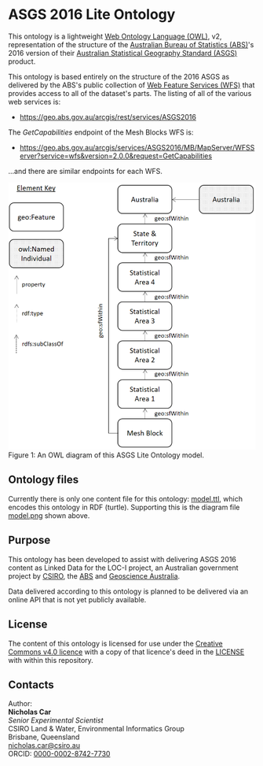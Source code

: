 # ASGS 2016 Lite Ontology
This ontology is a lightweight [Web Ontology Language (OWL)](https://www.w3.org/OWL/), v2, representation of the structure of the [Australian Bureau of Statistics (ABS)](http://www.abs.gov.au)'s 2016 version of their [Australian Statistical Geography Standard (ASGS)](http://www.abs.gov.au/websitedbs/D3310114.nsf/home/Australian+Statistical+Geography+Standard+(ASGS)) product.

This ontology is based entirely on the structure of the 2016 ASGS as delivered by the ABS's public collection of [Web Feature Services (WFS)](http://www.opengeospatial.org/standards/wfs) that provides access to all of the dataset's parts. The listing of all of the various web services is:

* <https://geo.abs.gov.au/arcgis/rest/services/ASGS2016>

The *GetCapabilities* endpoint of the Mesh Blocks WFS is:

* <https://geo.abs.gov.au/arcgis/services/ASGS2016/MB/MapServer/WFSServer?service=wfs&version=2.0.0&request=GetCapabilities>

...and there are similar endpoints for each WFS.

![](model.png)
Figure 1: An OWL diagram of this ASGS Lite Ontology model.

## Ontology files
Currently there is only one content file for this ontology: [model.ttl](model.ttl), which encodes this ontology in RDF (turtle). Supporting this is the diagram file [model.png](model.png) shown above.


## Purpose
This ontology has been developed to assist with delivering ASGS 2016 content as Linked Data for the LOC-I project, an Australian government project by [CSIRO](http://csiro.au), the [ABS](http://www.abs.gov.au) and [Geoscience Australia](http://www.ga.gov.au).

Data delivered according to this ontology is planned to be delivered via an online API that is not yet publicly available.


## License
The content of this ontology is licensed for use under the [Creative Commons v4.0 licence](https://creativecommons.org/licenses/by/4.0/) with a copy of that licence's deed in the [LICENSE](LICENSE) with within this repository.


## Contacts
Author:  
**Nicholas Car**  
*Senior Experimental Scientist*  
CSIRO Land &amp; Water, Environmental Informatics Group  
Brisbane, Queensland  
<nicholas.car@csiro.au>  
ORCID: [0000-0002-8742-7730](https://orcid.org/0000-0002-8742-7730)

